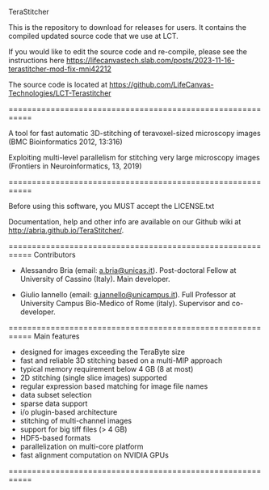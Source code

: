 TeraStitcher

This is the repository to download for releases for users. It contains the compiled updated source code that we use at LCT.

If you would like to edit the source code and re-compile, please see the instructions here https://lifecanvastech.slab.com/posts/2023-11-16-terastitcher-mod-fix-mni42212

The source code is located at https://github.com/LifeCanvas-Technologies/LCT-Terastitcher


===========================================================

A tool for fast automatic 3D-stitching of teravoxel-sized 
microscopy images (BMC Bioinformatics 2012, 13:316)

Exploiting multi-level parallelism for stitching very large 
microscopy images (Frontiers in Neuroinformatics, 13, 2019)

===========================================================

Before using this software, you MUST accept the LICENSE.txt

Documentation,  help and  other info  are available on  our 
Github wiki at http://abria.github.io/TeraStitcher/.

===========================================================
Contributors

- Alessandro Bria (email: a.bria@unicas.it).
  Post-doctoral Fellow at University of Cassino (Italy).
  Main developer.

- Giulio Iannello (email: g.iannello@unicampus.it).
  Full Professor at University Campus Bio-Medico of Rome (italy).
  Supervisor and co-developer.
  
===========================================================
Main features

- designed for images exceeding the TeraByte size
- fast and reliable 3D stitching based on a multi-MIP approach
- typical memory requirement below 4 GB (8 at most)
- 2D stitching (single slice images) supported
- regular expression based matching for image file names
- data subset selection
- sparse data support
- i/o plugin-based architecture
- stitching of multi-channel images
- support for big tiff files (> 4 GB)
- HDF5-based formats
- parallelization on multi-core platform
- fast alignment computation on NVIDIA GPUs

===========================================================
